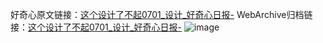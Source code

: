 好奇心原文链接：[这个设计了不起0701_设计_好奇心日报-](https://www.qdaily.com/articles/11470.html)
WebArchive归档链接：[这个设计了不起0701_设计_好奇心日报-](http://web.archive.org/web/20190623170634/https://www.qdaily.com/articles/11470.html)
![image](http://ww3.sinaimg.cn/large/007d5XDply1g3wa7c33myj30u01hkgre)